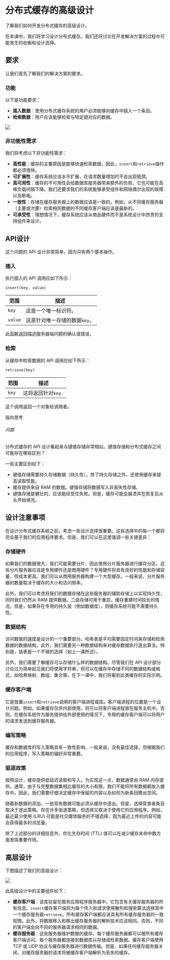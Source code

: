 # 分布式缓存的高级设计

了解我们如何开发分布式缓存的高级设计。

在本课中，我们将学习设计分布式缓存。我们还将讨论在开发解决方案的过程中可能发生的权衡和设计选择。

## 要求

让我们首先了解我们的解决方案的要求。 

### 功能

以下是功能要求：

- **插入数据**：使用分布式缓存系统的用户必须能够向缓存中插入一个条目。
- **检索数据**：用户应该能够检索与特定键对应的数据。

![](https://gitee.com/gaoxiang15125/pictureBed/raw/master/img/20230217120120.png)

### 非功能性需求

我们将考虑以下非功能性需求：

- **高性能**：缓存的主要原因是能够快速检索数据。因此，`insert`和`retrieve`操作都必须很快。
- **可扩展性**：缓存系统应该水平扩展，在请求数量增加时不会出现瓶颈。
- **高可用性**：缓存的不可用性会给数据库服务器带来额外的负担，它也可能在高峰负载间隔下降。我们还要求我们的系统能够承受组件和网络偶尔出现的故障以及断电。
- **一致性**：存储在缓存服务器上的数据应该是一致的。例如，从不同缓存服务器（主要或次要）检索相同数据的不同缓存客户端应该是最新的。
- **可承受性**：理想情况下，缓存系统应该从商品硬件而不是系统设计中昂贵的支持组件来设计。

## API设计

这个问题的 API 设计非常简单，因为只有两个基本操作。

### 插入

执行插入的 API 调用应如下所示：

```whiteText
insert(key, value)
```

| **范围** | **描述**                      |
| -------- | ----------------------------- |
| `key`    | 这是一个唯一标识符。          |
| `value`  | 这是针对唯一存储的数据`key`。 |

此函数返回描述服务器端问题的确认或错误。

### 检索

从缓存中检索数据的 API 调用应如下所示：

```whiteText
retrieve(key)
```

| **范围** | **描述**           |
| -------- | ------------------ |
| `key`    | 这将返回针对`key.` |

这个调用返回一个对象给调用者。

指向思考

###### 问题

分布式缓存的 API 设计看起来与键值存储非常相似。键值存储和分布式缓存之间可能存在哪些区别？

一些主要区别如下：

- 键值存储需要持久存储数据（持久性）。除了持久存储之外，还使用缓存来提高读取性能。
- 缓存提供来自 RAM 的数据。键值存储将数据写入非易失性存储。
- 键值存储是健壮的，应该能经受住失败。但是，缓存可能会崩溃并在恢复后从头开始填充。

## 设计注意事项

在设计分布式缓存系统之前，考虑一些设计选择很重要。这些选择中的每一个都将完全基于我们的应用程序要求。但是，我们可以在这里强调一些关键差异：

### 存储硬件

如果我们的数据很大，我们可能需要分片，因此使用分片服务器进行缓存分区。这些分片服务器应该是专用硬件还是商用硬件？专用硬件将具有良好的性能和存储容量，但成本更高。我们可以从商用服务器构建一个大型缓存。一般来说，分片服务器的数量取决于缓存的大小和访问频率。

此外，我们可以考虑将我们的数据存储在这些服务器的辅助存储上以实现持久性，同时我们仍然从 RAM 提供数据。二级存储可用于重启，缓存重建时间较长的情况。但是，如果存在专用的持久层（例如数据库），则缓存系统可能不需要持久性。

### 数据结构

访问数据的速度是设计的一个重要部分。哈希表是平均需要固定时间来存储和检索数据的数据结构。此外，我们需要另一种数据结构来对缓存数据执行逐出算法。特别是，链表是一个不错的选择（如上一课所述）。

另外，我们需要了解缓存可以存储什么样的数据结构。尽管我们在 API 设计部分讨论过为简单起见我们将使用字符串，但可以在缓存中存储不同的数据结构或格式，如哈希映射、数组、集合等。在下一课中，我们将看到此类缓存的实际示例。

### 缓存客户端

它是放置`insert`和`retrieve`调用的客户端进程或库。客户端进程的位置是一个设计问题。例如，如果缓存仅供内部使用，则可以将客户端进程放在服务主机中。否则，在缓存系统作为服务提供给外部使用的情况下，专用的缓存客户端可以将用户的请求发送到缓存服务器。

### 编写策略

缓存和数据库的写入策略具有一致性影响。一般来说，没有最佳选择，但根据我们的应用程序，写入策略的偏好非常重要。

### 驱逐政策

按照设计，缓存提供低延迟读取和写入。为实现这一点，数据通常由 RAM 内存提供。通常，由于与完整数据集相比缓存的大小有限，我们不能将所有数据都放入缓存中。因此，我们需要仔细决定缓存中保留的内容以及如何为新条目腾出空间。

随着新数据的添加，一些现有数据可能必须从缓存中逐出。但是，选择受害者条目取决于逐出策略。存在许多驱逐策略，但选择又取决于使用它的应用程序。例如，最近最少使用 (LRU) 可能是社交媒体服务的不错选择，因为最近上传的内容可能会获得最多的浏览量。

除了上述部分的详细信息外，优化生存时间 (TTL) 值可以在减少缓存未命中数方面发挥重要作用。

## 高层设计

下图描述了我们的高级设计：

![](https://gitee.com/gaoxiang15125/pictureBed/raw/master/img/20230217120210.png)

此高级设计中的主要组件如下：

- **缓存客户端**：该库驻留在服务应用程序服务器中。它包含有关缓存服务器的所有信息。`insert`缓存客户端将为每个传入和请求使用散列和搜索算法选择其中一个缓存服务器`retrieve`。所有缓存客户端都应该具有所有缓存服务器的一致视图。此外，将数据移入和移出缓存服务器的解析技术应该相同。否则，不同的客户端会向不同的服务器请求相同的数据。
- **缓存服务器**：这些服务器维护数据的缓存。每个缓存服务器都可以被所有缓存客户端访问。每个服务器都连接到数据库以存储或检索数据。缓存客户端使用 TCP 或 UDP 协议与缓存服务器进行数据传输。但是，如果任何缓存服务器关闭，对缓存服务器的请求将被缓存客户端解析为丢失的缓存。
